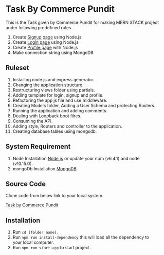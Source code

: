 # Task By Commerce Pundit

This is the Task given by Commerce Pundit for making MERN STACK project under following predefined rules.

1. Create [Signup page](http://localhost:3000/signup) using Node.js
2. Create [Login page](http://localhost:3000/login) using Node.js
3. Create [Profile page](http://localhost:3000/home) with Node.js
4. Make connection string using MongoDB

## Ruleset

1. Installing node.js and express generator.
2. Changing the application structure.
3. Restructuring views folder using partials.
4. Adding template for login, signup and profile.
5. Refactoring the app.js file and use middleware.
6. Creating Models folder, Adding a User Schema and protecting Routers.
7. Running the application and adding comments.
8. Dealing with Loopback boot filres.
9. Consuming the API.
10. Adding style, Routers and controller to the application.
11. Creating database tables using mongodb.

## System Requirement

1. Node Installation [Node.js](https://nodejs.org/en/download/) or update your npm (v6.4.1) and node (v10.15.0).
2. mongoDb Installation [MongoDB](https://docs.mongodb.com/manual/tutorial/install-mongodb-on-ubuntu/)

## Source Code

Clone code from below link to your local system.

[Task by Commerce Pundit](https://github.com/jaysingh-stpl/assignment-by-cs.git)

## Installation

1. Run `cd [folder name]`.
2. Run `npm run install-dependency` this will load all the dependency to your local computer.
4. Run `npm run start-app` to start project.
